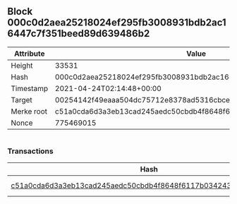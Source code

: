 ## Block 000c0d2aea25218024ef295fb3008931bdb2ac16447c7f351beed89d639486b2

Attribute | Value
--- | ---
Height | 33531
Hash | 000c0d2aea25218024ef295fb3008931bdb2ac16447c7f351beed89d639486b2
Timestamp | 2021-04-24T02:14:48+00:00
Target | 00254142f49eaaa504dc75712e8378ad5316cbcead634704b3734b6271167cc4
Merke root | c51a0cda6d3a3eb13cad245aedc50cbdb4f8648f6117b0342432fd2d649009ec
Nonce | 775469015

```

```

### Transactions

Hash | Amount
--- | ---
[c51a0cda6d3a3eb13cad245aedc50cbdb4f8648f6117b0342432fd2d649009ec](c51a0cda6d3a3eb13cad245aedc50cbdb4f8648f6117b0342432fd2d649009ec.md) | 10.00000000 SKEPTI 

